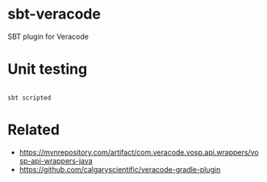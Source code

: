 # sbt-veracode

SBT plugin for Veracode

# Unit testing

```

sbt scripted

```

# Related 
* https://mvnrepository.com/artifact/com.veracode.vosp.api.wrappers/vosp-api-wrappers-java
* https://github.com/calgaryscientific/veracode-gradle-plugin

